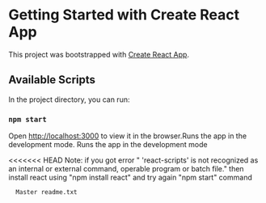 # Getting Started with Create React App

This project was bootstrapped with [Create React App](https://github.com/facebook/create-react-app).

## Available Scripts

In the project directory, you can run:

### `npm start`
Open [http://localhost:3000](http://localhost:3000) to view it in the browser.Runs the app in the development mode.
Runs the app in the development mode

<<<<<<< HEAD
Note: if you got error " 'react-scripts' is not recognized as an internal or external command, operable program or batch file."
      then install react using "npm install react" and try again "npm start" command
      
      Master readme.txt
